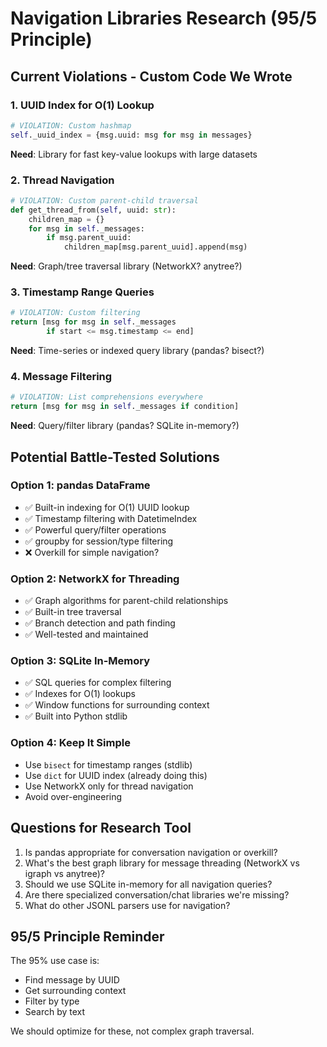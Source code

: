# Navigation Libraries Research (95/5 Principle)

## Current Violations - Custom Code We Wrote

### 1. UUID Index for O(1) Lookup
```python
# VIOLATION: Custom hashmap
self._uuid_index = {msg.uuid: msg for msg in messages}
```
**Need**: Library for fast key-value lookups with large datasets

### 2. Thread Navigation 
```python
# VIOLATION: Custom parent-child traversal
def get_thread_from(self, uuid: str):
    children_map = {}
    for msg in self._messages:
        if msg.parent_uuid:
            children_map[msg.parent_uuid].append(msg)
```
**Need**: Graph/tree traversal library (NetworkX? anytree?)

### 3. Timestamp Range Queries
```python
# VIOLATION: Custom filtering
return [msg for msg in self._messages 
        if start <= msg.timestamp <= end]
```
**Need**: Time-series or indexed query library (pandas? bisect?)

### 4. Message Filtering
```python
# VIOLATION: List comprehensions everywhere
return [msg for msg in self._messages if condition]
```
**Need**: Query/filter library (pandas? SQLite in-memory?)

## Potential Battle-Tested Solutions

### Option 1: pandas DataFrame
- ✅ Built-in indexing for O(1) UUID lookup
- ✅ Timestamp filtering with DatetimeIndex
- ✅ Powerful query/filter operations
- ✅ groupby for session/type filtering
- ❌ Overkill for simple navigation?

### Option 2: NetworkX for Threading
- ✅ Graph algorithms for parent-child relationships
- ✅ Built-in tree traversal
- ✅ Branch detection and path finding
- ✅ Well-tested and maintained

### Option 3: SQLite In-Memory
- ✅ SQL queries for complex filtering
- ✅ Indexes for O(1) lookups
- ✅ Window functions for surrounding context
- ✅ Built into Python stdlib

### Option 4: Keep It Simple
- Use `bisect` for timestamp ranges (stdlib)
- Use `dict` for UUID index (already doing this)
- Use NetworkX only for thread navigation
- Avoid over-engineering

## Questions for Research Tool

1. Is pandas appropriate for conversation navigation or overkill?
2. What's the best graph library for message threading (NetworkX vs igraph vs anytree)?
3. Should we use SQLite in-memory for all navigation queries?
4. Are there specialized conversation/chat libraries we're missing?
5. What do other JSONL parsers use for navigation?

## 95/5 Principle Reminder

The 95% use case is:
- Find message by UUID
- Get surrounding context
- Filter by type
- Search by text

We should optimize for these, not complex graph traversal.